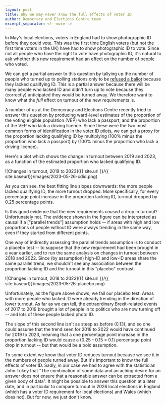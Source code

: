 ```yaml
---
layout: post
title: Why we may never know the full effects of voter ID
author: Democracy and Elections Centre team
excerpt_separator: <!--more-->
---
```


In May's local elections, voters in England had to show photographic
ID before they could vote. This was the first time English voters (but
not the first time voters in the UK) have had to show photographic ID
to vote. Since not all people who have the right to vote have
photographic ID, it's natural to ask whether this new requirement had
an effect on the number of people who voted.

<!--more-->

We can get a partial answer to this question by tallying up the number
of people who turned up to polling stations only to be [refused a
ballot](https://bylinetimes.com/2023/05/24/over-6000-people-in-england-denied-a-vote-as-exclusive-snapshot-of-photo-id-rollout-revealed/)
because they lacked qualifying ID. This is a partial answer because
there will be many people who lacked ID and didn't turn up to vote
because they (correctly) anticipated they would be turned away. We
therefore want to know what the *full* effect on turnout of the new
requirements is.

A number of us at the Democracy and Elections Centre recently tried to
answer this question by producing ward-level estimates of the
proportion of the voting eligible population (VEP) who lack a
passport, and the proportion of the VEP who lack a driving
licence. Since these were the two most common forms of identification
in the [voter ID pilots](https://www.electoralcommission.org.uk/who-we-are-and-what-we-do/our-views-and-research/our-research/voter-identification-pilots/may-2019-voter-identification-pilot-schemes/6-background-our-evaluation/pilot-areas-numbers), we can get a proxy for the proportion lacking
qualifying ID by multiplying (100% minus the proportion who lack a
passport) by (100% minus the proportion who lack a driving licence).

Here's a plot which shows the change in turnout between 2019 and 2023,
as a function of the estimated proportion who lacked qualifying ID.

![Changes in turnout, 2019 to 2023]({{ site.url }}/{{ site.baseurl}}/images/2023-05-26-cdid.png)

As you can see, the best fitting line slopes downwards: the more
people lacked qualifying ID, the more turnout dropped. More
specifically, for every percentage point increase in the proportion
lacking ID, turnout dropped by 0.25 percentage points.

Is this good evidence that the new requirements *caused* a drop in
turnout? Unfortunately not. The evidence shown in the figure can be
interpreted as causal if a ["parallel trends"] assumption holds -- if
areas with high and low proportions of people without ID were always
trending in the same way, even if they started from different points. 

One way of indirectly assessing the parallel trends assumption is to
conduct a placebo test -- to suppose that the new requirement had been
brought in a year earlier, and to run the same analysis on changes in
turnout between 2018 and 2022. Since (by assumption) high-ID and
low-ID areas share the same parallel trend, we shouldn't see any
association between the proportion lacking ID and the turnout in this
"placebo" contrast.

![Changes in turnout, 2018 to 2022]({{ site.url }}/{{ site.baseurl}}/images/2023-05-26-placebo.png)


Unfortunately, as the figure above shows, we fail our placebo
test. Areas with more people who lacked ID were already trending in
the direction of lower turnout. As far as we can tell, the
extraordinary Brexit-related events of 2017 to 2019 brought a lot of
people in to politics who are now turning off -- and lots of these
people lacked photo ID. 

The slope of this second line isn't as steep as before (0.13), and so one
could assume that the trend seen for 2018 to 2022 would have continued
for 2019 to 2023, meaning that a one percentage point increase in the
proportion lacking ID would cause a (0.25 - 0.15 = 0.1) percentage
point drop in turnout -- but that would be a bold assumption.

To some extent we know that voter ID reduces turnout because we see it
in the numbers of people turned away. But it's important to know the
full effects of voter ID. Sadly, in our case we had to agree with the
statistician John Tukey that "The combination of some data and an
aching desire for an answer does not ensure that a reasonable answer
can be extracted from a given body of data". It might be possible to
answer this question at a later date, and in particular to compare
turnout in 2026 local elections in England (which has a voter ID
requirement for local elections) and Wales (which does not). But for
now, we just don't know.

